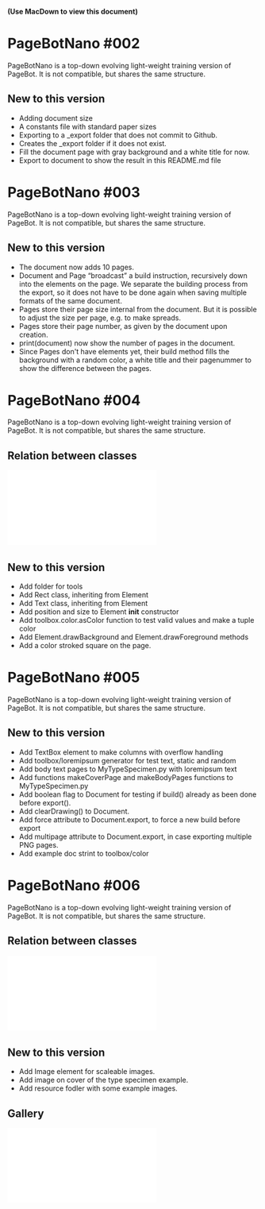 **(Use MacDown to view this document)**


# PageBotNano #002
PageBotNano is a top-down evolving light-weight training version of PageBot. It is not compatible, but shares the same structure. 

## New to this version

* Adding document size
* A constants file with standard paper sizes
* Exporting to a _export folder that does not commit to Github.
* Creates the _export folder if it does not exist.
* Fill the document page with gray background and a white title for now.
* Export to document to show the result in this README.md file

# PageBotNano #003
PageBotNano is a top-down evolving light-weight training version of PageBot. It is not compatible, but shares the same structure. 

## New to this version

* The document now adds 10 pages.
* Document and Page “broadcast” a build instruction, recursively down into the elements on the page. We separate the building process from the export, so it does not have to be done again when saving multiple formats of the same document.
* Pages store their page size internal from the document. But it is possible to adjust the size per page, e.g. to make spreads.
* Pages store their page number, as given by the document upon creation.
* print(document) now show the number of pages in the document.
* Since Pages don't have elements yet, their build method fills the background with a random color, a white title and their pagenummer to show the difference between the pages.

# PageBotNano #004
PageBotNano is a top-down evolving light-weight training version of PageBot. It is not compatible, but shares the same structure. 

## Relation between classes

![](gallery/DocumentPagesElements.pdf)

## New to this version

* Add folder for tools
* Add Rect class, inheriting from Element
* Add Text class, inheriting from Element
* Add position and size to Element __init__ constructor
* Add toolbox.color.asColor function to test valid values and make a tuple color
* Add Element.drawBackground and Element.drawForeground methods
* Add a color stroked square on the page.

# PageBotNano #005
PageBotNano is a top-down evolving light-weight training version of PageBot. It is not compatible, but shares the same structure. 

## New to this version

* Add TextBox element to make columns with overflow handling
* Add toolbox/loremipsum generator for test text, static and random
* Add body text pages to MyTypeSpecimen.py with loremipsum text
* Add functions makeCoverPage and makeBodyPages functions to MyTypeSpecimen.py
* Add boolean flag to Document for testing if build() already as been done before export().
* Add clearDrawing() to Document.
* Add force attribute to Document.export, to force a new build before export
* Add multipage attribute to Document.export, in case exporting multiple PNG pages.
* Add example doc strint to toolbox/color

# PageBotNano #006
PageBotNano is a top-down evolving light-weight training version of PageBot. It is not compatible, but shares the same structure. 

## Relation between classes

![](gallery/DocumentPagesElements.pdf)

## New to this version

* Add Image element for scaleable images.
* Add image on cover of the type specimen example.
* Add resource fodler with some example images.

## Gallery

![](gallery/MyTypeSpecimen.pdf)

